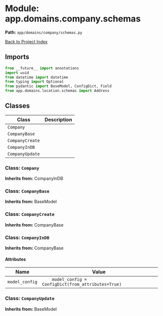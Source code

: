 # Module: app.domains.company.schemas

**Path:** `app/domains/company/schemas.py`

[Back to Project Index](../../../../index.md)

## Imports
```python
from __future__ import annotations
import uuid
from datetime import datetime
from typing import Optional
from pydantic import BaseModel, ConfigDict, Field
from app.domains.location.schemas import Address
```

## Classes

| Class | Description |
| --- | --- |
| `Company` |  |
| `CompanyBase` |  |
| `CompanyCreate` |  |
| `CompanyInDB` |  |
| `CompanyUpdate` |  |

### Class: `Company`
**Inherits from:** CompanyInDB

### Class: `CompanyBase`
**Inherits from:** BaseModel

### Class: `CompanyCreate`
**Inherits from:** CompanyBase

### Class: `CompanyInDB`
**Inherits from:** CompanyBase

#### Attributes

| Name | Value |
| --- | --- |
| `model_config` | `    model_config = ConfigDict(from_attributes=True)` |

### Class: `CompanyUpdate`
**Inherits from:** BaseModel
